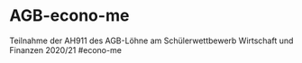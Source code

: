 # AGB-econo-me
Teilnahme der AH911 des AGB-Löhne am Schülerwettbewerb Wirtschaft und Finanzen 2020/21 #econo-me
